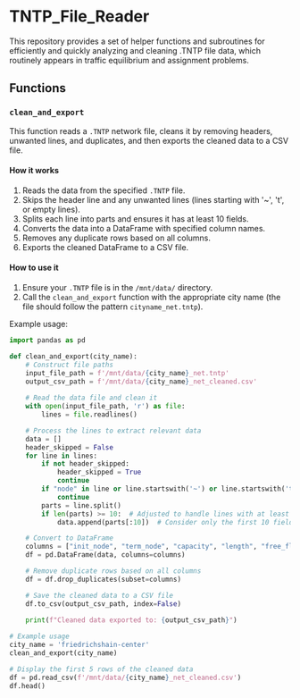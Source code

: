 # TNTP_File_Reader

This repository provides a set of helper functions and subroutines for efficiently and quickly analyzing and cleaning .TNTP file data, which routinely appears in traffic equilibrium and assignment problems.

## Functions

### `clean_and_export`

This function reads a `.TNTP` network file, cleans it by removing headers, unwanted lines, and duplicates, and then exports the cleaned data to a CSV file.

#### How it works

1. Reads the data from the specified `.TNTP` file.
2. Skips the header line and any unwanted lines (lines starting with '~', 't', or empty lines).
3. Splits each line into parts and ensures it has at least 10 fields.
4. Converts the data into a DataFrame with specified column names.
5. Removes any duplicate rows based on all columns.
6. Exports the cleaned DataFrame to a CSV file.

#### How to use it

1. Ensure your `.TNTP` file is in the `/mnt/data/` directory.
2. Call the `clean_and_export` function with the appropriate city name (the file should follow the pattern `cityname_net.tntp`).

Example usage:

```python
import pandas as pd

def clean_and_export(city_name):
    # Construct file paths
    input_file_path = f'/mnt/data/{city_name}_net.tntp'
    output_csv_path = f'/mnt/data/{city_name}_net_cleaned.csv'
    
    # Read the data file and clean it
    with open(input_file_path, 'r') as file:
        lines = file.readlines()

    # Process the lines to extract relevant data
    data = []
    header_skipped = False
    for line in lines:
        if not header_skipped:
            header_skipped = True
            continue
        if "node" in line or line.startswith('~') or line.startswith('t') or not line.strip():
            continue
        parts = line.split()
        if len(parts) >= 10:  # Adjusted to handle lines with at least 10 fields
            data.append(parts[:10])  # Consider only the first 10 fields

    # Convert to DataFrame
    columns = ["init_node", "term_node", "capacity", "length", "free_flow_time", "b", "power", "speed_limit", "toll", "link_type"]
    df = pd.DataFrame(data, columns=columns)

    # Remove duplicate rows based on all columns
    df = df.drop_duplicates(subset=columns)

    # Save the cleaned data to a CSV file
    df.to_csv(output_csv_path, index=False)
    
    print(f"Cleaned data exported to: {output_csv_path}")

# Example usage
city_name = 'friedrichshain-center'
clean_and_export(city_name)

# Display the first 5 rows of the cleaned data
df = pd.read_csv(f'/mnt/data/{city_name}_net_cleaned.csv')
df.head()


